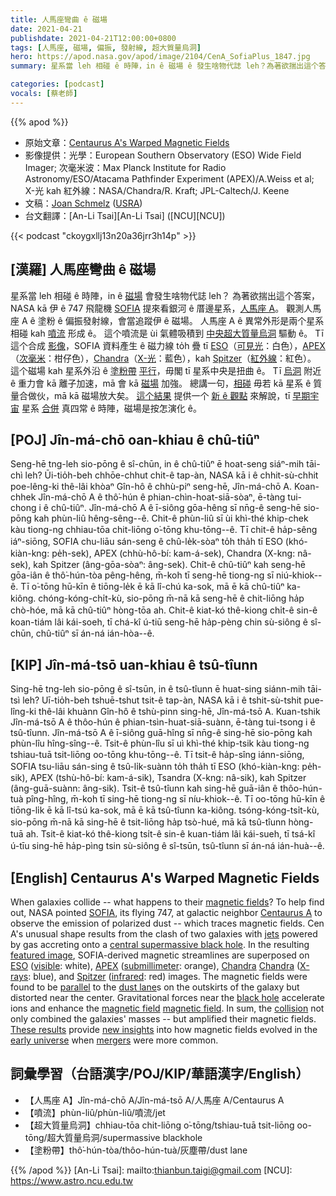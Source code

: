 ```yaml
---
title: 人馬座彎曲 ê 磁場
date: 2021-04-21
publishdate: 2021-04-21T12:00:00+0800
tags: [人馬座, 磁場, 偏振, 發射線, 超大質量烏洞]
hero: https://apod.nasa.gov/apod/image/2104/CenA_SofiaPlus_1847.jpg
summary: 星系當 leh 相碰 ê 時陣，in ê 磁場 ê 發生啥物代誌 leh？為著欲揣出這个答案，NASA kā 伊 ê 747 飛龍機 SOFIA 提來看銀河 ê 厝邊星系，人馬座 A。

categories: [podcast]
vocals: [蔡老師]
---
```


{{% apod %}}

- 原始文章：[Centaurus A's Warped Magnetic Fields](https://apod.nasa.gov/apod/ap210421.html)
- 影像提供：光學：European Southern Observatory (ESO) Wide Field Imager; 次毫米波：Max Planck Institute for Radio Astronomy/ESO/Atacama Pathfinder Experiment (APEX)/A.Weiss et al; X-光 kah 紅外線：NASA/Chandra/R. Kraft; JPL-Caltech/J. Keene
- 文稿：[Joan Schmelz](https://www.sofia.usra.edu/science/science-team/joan-schmelz) ([USRA](https://www.usra.edu/))
- 台文翻譯：[An-Li Tsai][An-Li Tsai] ([NCU][NCU])

{{< podcast "ckoygxllj13n20a36jrr3h14p" >}}

## [漢羅] 人馬座彎曲 ê 磁場
星系當 leh 相碰 ê 時陣，in ê [磁場][magnetic fields] 會發生啥物代誌 leh？
為著欲揣出這个答案，NASA kā 伊 ê 747 飛龍機 [SOFIA][SOFIA] 提來看銀河 ê 厝邊星系，[人馬座 A][Centaurus A]。
觀測人馬座 A ê 塗粉 ê 偏振發射線，會當追蹤伊 ê 磁場。
人馬座 A ê 異常外形是兩个星系相碰 kah [噴流][jets] 形成 ê。
這个噴流是 ùi 氣體吸積到 [中央超大質量烏洞][central supermassive black hole] 驅動 ê。
Tī 這个合成 [影像][featured image]，SOFIA 資料產生 ê 磁力線 to̍h 疊 tī [ESO][ESO]（[可見光][visible]：白色），[APEX][APEX]（[次毫米][submillimeter]：柑仔色），[Chandra][Chandra]（[X-光][X-rays]：藍色），kah [Spitzer][Spitzer]（[紅外線][infrared]：紅色）。
這个磁場 kah 星系外沿 ê [塗粉帶][dust lane] [平行][parallel]，毋閣 tī 星系中央是扭曲 ê。
Tī [烏洞][black hole] 附近 ê 重力會 kā 離子加速，mā 會 kā [磁場][magnetic field] 加強。
總講一句，[相碰][collision] 毋若 kā 星系 ê 質量合做伙，mā kā 磁場放大矣。
[這个結果][These results] 提供一个 [新 ê 觀點][new insights] 來解說，tī [早期宇宙][early universe] 星系 [合併][mergers] 真四常 ê 時陣，磁場是按怎演化 ê。


## [POJ] Jîn-má-chō oan-khiau ê chû-tiûⁿ
Seng-hē tng-leh sio-pōng ê sî-chūn, in ê chû-tiûⁿ ē hoat-seng siáⁿ-mih tāi-chì leh?
Ūi-tio̍h-beh chhōe-chhut chit-ê tap-àn, NASA kā i ê chhit-sù-chhit poe-lêng-ki thê-lâi khòaⁿ Gîn-hô ê chhù-piⁿ seng-hē, Jîn-má-chō A.
Koan-chhek Jîn-má-chō A ê thô͘-hún ê phian-chìn-hoat-siā-sòaⁿ, ē-tàng tui-chong i ê chû-tiûⁿ.
Jîn-má-chō A ê ī-siông gōa-hêng sī nn̄g-ê seng-hē sio-pōng kah phùn-liû hêng-sêng--ê.
Chit-ê phùn-liû sī ùi khì-thé khip-chek kàu tiong-ng chhiau-tōa chit-liōng o͘-tōng khu-tōng--ê.
Tī chit-ê ha̍p-sêng iáⁿ-siōng, SOFIA chu-liāu sán-seng ê chû-le̍k-sòaⁿ to̍h tha̍h tī ESO (khó-kiàn-kng: pe̍h-sek), APEX (chhù-hô-bí: kam-á-sek), Chandra (X-kng: nâ-sek), kah Spitzer (âng-gōa-sòaⁿ: âng-sek).
Chit-ê chû-tiûⁿ kah seng-hē gōa-iân ê thô͘-hún-tòa pêng-hêng, m̄-koh tī seng-hē tiong-ng sī niú-khiok--ê.
Tī o͘-tōng hū-kīn ê tiōng-le̍k ē kā lî-chú ka-sok, mā ē kā chû-tiûⁿ ka-kiông.
chóng-kóng-chi̍t-kù, sio-pōng m̄-nā kā seng-hē ê chit-liōng ha̍p chò-hóe, mā kā chû-tiûⁿ hòng-tōa ah.
Chit-ê kiat-kó thê-kiong chi̍t-ê sin-ê koan-tiám lâi kái-soeh, tī chá-kî ú-tiū seng-hē ha̍p-pèng chin sù-siông ê sî-chūn, chû-tiûⁿ sī án-ná ián-hòa--ê.


## [KIP] Jîn-má-tsō uan-khiau ê tsû-tîunn
Sing-hē tng-leh sio-pōng ê sî-tsūn, in ê tsû-tîunn ē huat-sing siánn-mih tāi-tsì leh?
Uī-tio̍h-beh tshuē-tshut tsit-ê tap-àn, NASA kā i ê tshit-sù-tshit pue-lîng-ki thê-lâi khuànn Gîn-hô ê tshù-pinn sing-hē, Jîn-má-tsō A.
Kuan-tshik Jîn-má-tsō A ê thôo-hún ê phian-tsìn-huat-siā-suànn, ē-tàng tui-tsong i ê tsû-tîunn.
Jîn-má-tsō A ê ī-siông guā-hîng sī nn̄g-ê sing-hē sio-pōng kah phùn-lîu hîng-sîng--ê.
Tsit-ê phùn-lîu sī uì khì-thé khip-tsik kàu tiong-ng tshiau-tuā tsit-liōng oo-tōng khu-tōng--ê.
Tī tsit-ê ha̍p-sîng iánn-siōng, SOFIA tsu-liāu sán-sing ê tsû-li̍k-suànn to̍h tha̍h tī ESO (khó-kiàn-kng: pe̍h-sik), APEX (tshù-hô-bí: kam-á-sik), Tsandra (X-kng: nâ-sik), kah Spitzer (âng-guā-suànn: âng-sik).
Tsit-ê tsû-tîunn kah sing-hē guā-iân ê thôo-hún-tuà pîng-hîng, m̄-koh tī sing-hē tiong-ng sī níu-khiok--ê.
Tī oo-tōng hū-kīn ê tiōng-li̍k ē kā lî-tsú ka-sok, mā ē kā tsû-tîunn ka-kiông.
tsóng-kóng-tsi̍t-kù, sio-pōng m̄-nā kā sing-hē ê tsit-liōng ha̍p tsò-hué, mā kā tsû-tîunn hòng-tuā ah.
Tsit-ê kiat-kó thê-kiong tsi̍t-ê sin-ê kuan-tiám lâi kái-sueh, tī tsá-kî ú-tīu sing-hē ha̍p-pìng tsin sù-siông ê sî-tsūn, tsû-tîunn sī án-ná ián-huà--ê.

## [English] Centaurus A's Warped Magnetic Fields

When galaxies collide -- what happens to their [magnetic fields][magnetic fields]? To help find out, NASA pointed [SOFIA][SOFIA], its flying 747, at galactic neighbor [Centaurus A][Centaurus A] to observe the emission of polarized dust -- which traces magnetic fields. Cen A's unusual shape results from the clash of two galaxies with [jets][jets] powered by gas accreting onto a [central supermassive black hole][central supermassive black hole]. In the resulting [featured image][featured image], SOFIA-derived magnetic streamlines are superposed on [ESO][ESO] ([visible][visible]: white), [APEX][APEX] ([submillimeter][submillimeter]: orange), [Chandra] [Chandra] ([X-rays][X-rays]: blue), and [Spitzer][Spitzer] ([infrared][infrared]: red) images. The magnetic fields were found to be [parallel][parallel] to the [dust lane][dust lane]s on the outskirts of the galaxy but distorted near the center. Gravitational forces near the [black hole][black hole] accelerate ions and enhance the [magnetic field] [magnetic field]. In sum, the [collision][collision] not only combined the galaxies' masses -- but amplified their magnetic fields. [These results][These results] provide [new insights][new insights] into how magnetic fields evolved in the [early universe][early universe] when [mergers][mergers] were more common.



## 詞彙學習（台語漢字/POJ/KIP/華語漢字/English）

- 【人馬座 A】Jîn-má-chō A/Jîn-má-tsō A/人馬座 A/Centaurus A
- 【噴流】phùn-liû/phùn-liû/噴流/jet
- 【超大質量烏洞】chhiau-tōa chit-liōng o͘-tōng/tshiau-tuā tsit-liōng oo-tōng/超大質量烏洞/supermassive blackhole
- 【塗粉帶】thô͘-hún-tòa/thôo-hún-tuà/灰塵帶/dust lane


{{% /apod %}}
[An-Li Tsai]: mailto:thianbun.taigi@gmail.com
[NCU]: https://www.astro.ncu.edu.tw

[magnetic fields]:https://pwg.gsfc.nasa.gov/Education/Imagnet.html
[SOFIA]:https://www.nasa.gov/mission_pages/SOFIA/index.html
[Centaurus A]:https://en.wikipedia.org/wiki/Centaurus_A
[jets]:https://apod.nasa.gov/apod/ap210117.html
[central supermassive black hole]:https://apod.nasa.gov/apod/ap210331.html
[featured image]:https://www.nasa.gov/feature/galactic-merger-warps-magnetic-fields
[ESO]:https://www.eso.org/public/
[visible]:https://science.nasa.gov/ems/09_visiblelight
[APEX]:http://www.apex-telescope.org/ns/
[submillimeter]:https://en.wikipedia.org/wiki/Far-infrared_astronomy
[Chandra]:https://www.nasa.gov/mission_pages/chandra/main/index.html
[X-rays]:https://science.nasa.gov/ems/11_xrays
[Spitzer]:https://www.nasa.gov/mission_pages/spitzer/main/index.html
[infrared]:https://science.nasa.gov/ems/07_infraredwaves
[parallel]:https://www.mathsisfun.com/geometry/parallel-lines.html
[dust lane]:https://apod.nasa.gov/apod/ap151119.html
[black hole]:https://apod.nasa.gov/apod/ap210416.html
[magnetic field]:https://phet.colorado.edu/sims/cheerpj/faraday/latest/faraday.html
[collision]:https://en.wikipedia.org/wiki/Galaxy_merger
[These results]:https://www.nature.com/articles/s41550-021-01329-9.epdf
[new insights]:https://i.pinimg.com/originals/d6/dc/8b/d6dc8b1771b697ff2992982482911274.jpg
[early universe]:https://apod.nasa.gov/apod/ap121014.html
[mergers]:https://apod.nasa.gov/apod/ap130514.html
